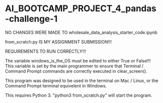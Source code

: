 # AI_BOOTCAMP_PROJECT_4_pandas-challenge-1

NO CHANGES WERE MADE TO wholesale_data_analysis_starter_code.ipynb

from_scratch.py IS MY ASSIGNMENT SUBMISSION!!!

REQUIREMENTS TO RUN CORRECTLY!!!

The variable windows_is_the_OS must be edited to either True or False!!! This variable is set by the main programmer to ensure that Terminal / Command Prompt commands are correctly executed in clear_screen().

This program was designed to be used in the terminal on Mac / Linux, or the Command Prompt terminal equivelent in Windows.

This requires Python 3. "python3 from_scratch.py" will start the program.